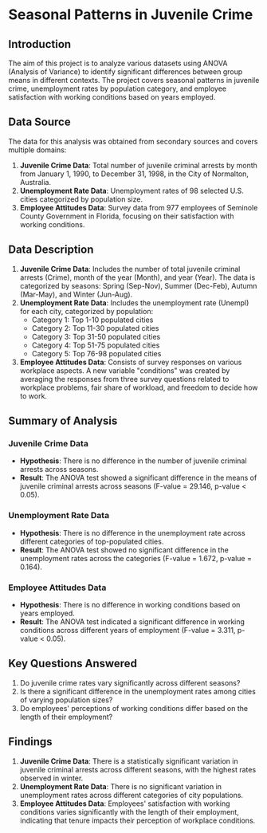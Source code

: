 # Seasonal Patterns in Juvenile Crime

## Introduction
The aim of this project is to analyze various datasets using ANOVA (Analysis of Variance) to identify significant differences between group means in different contexts. The project covers seasonal patterns in juvenile crime, unemployment rates by population category, and employee satisfaction with working conditions based on years employed.

## Data Source
The data for this analysis was obtained from secondary sources and covers multiple domains:
1. **Juvenile Crime Data**: Total number of juvenile criminal arrests by month from January 1, 1990, to December 31, 1998, in the City of Normalton, Australia.
2. **Unemployment Rate Data**: Unemployment rates of 98 selected U.S. cities categorized by population size.
3. **Employee Attitudes Data**: Survey data from 977 employees of Seminole County Government in Florida, focusing on their satisfaction with working conditions.

## Data Description
1. **Juvenile Crime Data**: Includes the number of total juvenile criminal arrests (Crime), month of the year (Month), and year (Year). The data is categorized by seasons: Spring (Sep-Nov), Summer (Dec-Feb), Autumn (Mar-May), and Winter (Jun-Aug).
2. **Unemployment Rate Data**: Includes the unemployment rate (Unempl) for each city, categorized by population:
   - Category 1: Top 1-10 populated cities
   - Category 2: Top 11-30 populated cities
   - Category 3: Top 31-50 populated cities
   - Category 4: Top 51-75 populated cities
   - Category 5: Top 76-98 populated cities
3. **Employee Attitudes Data**: Consists of survey responses on various workplace aspects. A new variable "conditions" was created by averaging the responses from three survey questions related to workplace problems, fair share of workload, and freedom to decide how to work.

## Summary of Analysis
### Juvenile Crime Data
- **Hypothesis**: There is no difference in the number of juvenile criminal arrests across seasons.
- **Result**: The ANOVA test showed a significant difference in the means of juvenile criminal arrests across seasons (F-value = 29.146, p-value < 0.05).

### Unemployment Rate Data
- **Hypothesis**: There is no difference in the unemployment rate across different categories of top-populated cities.
- **Result**: The ANOVA test showed no significant difference in the unemployment rates across the categories (F-value = 1.672, p-value = 0.164).

### Employee Attitudes Data
- **Hypothesis**: There is no difference in working conditions based on years employed.
- **Result**: The ANOVA test indicated a significant difference in working conditions across different years of employment (F-value = 3.311, p-value < 0.05).

## Key Questions Answered
1. Do juvenile crime rates vary significantly across different seasons?
2. Is there a significant difference in the unemployment rates among cities of varying population sizes?
3. Do employees' perceptions of working conditions differ based on the length of their employment?

## Findings
1. **Juvenile Crime Data**: There is a statistically significant variation in juvenile criminal arrests across different seasons, with the highest rates observed in winter.
2. **Unemployment Rate Data**: There is no significant variation in unemployment rates across different categories of city populations.
3. **Employee Attitudes Data**: Employees' satisfaction with working conditions varies significantly with the length of their employment, indicating that tenure impacts their perception of workplace conditions.
